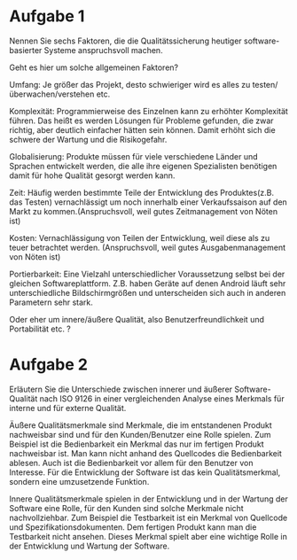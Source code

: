 Aufgabe 1
==

Nennen Sie sechs Faktoren, die die Qualitätssicherung heutiger
software-basierter Systeme anspruchsvoll machen.

Geht es hier um solche allgemeinen Faktoren?

Umfang:
Je größer das Projekt, desto schwieriger wird es alles zu testen/überwachen/verstehen etc. 

Komplexität:
Programmierweise des Einzelnen kann zu erhöhter Komplexität führen. Das heißt es werden 
Lösungen für Probleme gefunden, die zwar richtig, aber deutlich einfacher hätten sein können.
Damit erhöht sich die schwere der Wartung und die Risikogefahr.

Globalisierung:
Produkte müssen für viele verschiedene Länder und Sprachen entwickelt werden, die alle
ihre eigenen Spezialisten benötigen damit für hohe Qualität gesorgt werden kann.

Zeit:
Häufig werden bestimmte Teile der Entwicklung des Produktes(z.B. das Testen) vernachlässigt 
um noch innerhalb einer Verkaufssaison auf den Markt zu kommen.(Anspruchsvoll, weil 
gutes Zeitmanagement von Nöten ist)

Kosten:
Vernachlässigung von Teilen der Entwicklung, weil diese als zu teuer betrachtet werden.
(Anspruchsvoll, weil gutes Ausgabenmanagement von Nöten ist)

Portierbarkeit:
Eine Vielzahl unterschiedlicher Voraussetzung selbst bei der gleichen Softwareplattform.
Z.B. haben Geräte auf denen Android läuft sehr unterschiedliche Bildschirmgrößen und unterscheiden
sich auch in anderen Parametern sehr stark.

Oder eher um innere/äußere Qualität, also Benutzerfreundlichkeit und Portabilität etc. ?

Aufgabe 2
==

Erläutern Sie die Unterschiede zwischen innerer und äußerer Software-Qualität
nach ISO 9126 in einer vergleichenden Analyse eines Merkmals für interne und
für externe Qualität.

Äußere Qualitätsmerkmale sind Merkmale, die im entstandenen Produkt nachweisbar sind und für den Kunden/Benutzer eine
Rolle spielen. Zum Beispiel ist die Bedienbarkeit ein Merkmal das nur im fertigen Produkt nachweisbar ist. Man kann nicht 
anhand des Quellcodes die Bedienbarkeit ablesen. Auch ist die Bedienbarkeit vor allem für den Benutzer von Interesse. 
Für die Entwicklung der Software ist das kein Qualitätsmerkmal, sondern eine umzusetzende Funktion.

Innere Qualitätsmerkmale spielen in der Entwicklung und in der Wartung der Software eine Rolle, für den Kunden sind solche
Merkmale nicht nachvollziehbar. Zum Beispiel die Testbarkeit ist ein Merkmal von Quellcode und Spezifikationsdokumenten.
Dem fertigen Produkt kann man die Testbarkeit nicht ansehen. Dieses Merkmal spielt aber eine wichtige Rolle in der 
Entwicklung und Wartung der Software.

